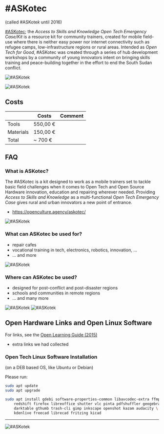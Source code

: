 # #ASKotec

(called #ASKote*k* until 2016)

[#ASKotec](https://openculture.agency/outcomes/askotec/);
the *Access to Skills and Knowledge Open Tech Emergency Case/Kit* is a resource kit for community trainers,
created for mobile field-use where there is neither easy power nor internet connectivity such as refugee camps,
low-infrastructure regions or rural areas.
Intended as _Open Tech for Good_, #ASKotec was created through a series of hub development workshops
by a community of young innovators intent on bringing skills training and peace-building together
in the effort to end the South Sudan conflict.

![](assets/thumbs/thumb-1.jpg "#ASKotek")

![](assets/thumbs/thumb-2.jpg "#ASKotek")

## Costs

| | Costs | Comment
--- | --- | ---
Tools | 550,00 €
Materials | 150,00 €
Total | ~ 700 €


## FAQ

### What is ASKotec?

The #ASKotec is a kit designed to work as a mobile trainers set
to tackle basic field challenges when it comes to Open Tech and Open Source Hardware innovation, education and repairing wherever needed.
Providing *Access to Skills and Knowledge* as a multi-functional *Open Tech Emergency Case*
gives rural and urban innovators a new point of entrance.
- <https://openculture.agency/askotec/>

![](assets/thumbs/thumb-3.jpg "#ASKotek")

### What can ASKotec be used for?

- repair cafes
- vocational training in tech, electronics, robotics, innovation, ...
- ... and more

![](assets/thumbs/thumb-4.jpg "#ASKotek")

### Where can ASKotec be used?

- designed for post-conflict and post-disaster regions
- schools and communities in remote regions
- ... and many more

![](assets/thumbs/thumb-5.jpg "#ASKotek")
![](assets/thumbs/thumb-6.jpg "#ASKotek")

## Open Hardware Links and Open Linux Software

For links, see the [Open Learning Guide (2015)](
https://github.com/opencultureagency/Open-Learning-Guide)
+ extra links we had collected


### Open Tech Linux Software Installation

(on a DEB based OS, like Ubuntu or Debian)

Please run:

```bash
sudo apt update
sudo apt upgrade

sudo apt install gdebi software-properties-common libavcodec-extra ffmpeg \
	redshift firefox libreoffice shutter vlc pinta pdfshuffler geogebra \
	darktable gthumb trash-cli gimp inkscape openshot kazam audacity \
	kdenlive freecad librecad fritzing kicad
```

---

![](assets/thumbs/thumb-7.jpg "#ASKotek")

